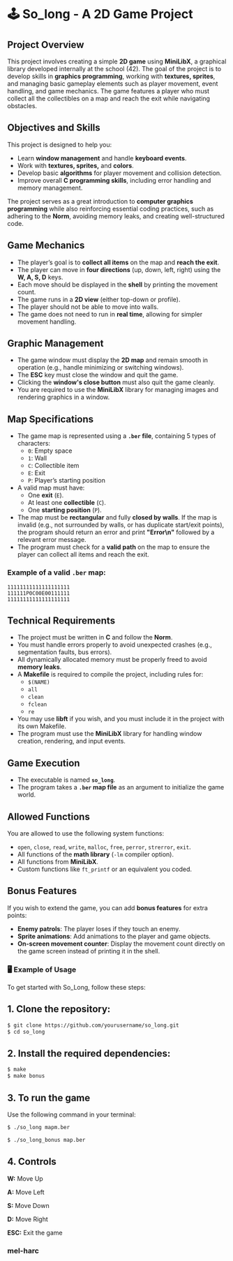# 🕹️ So_long - A 2D Game Project

## Project Overview

This project involves creating a simple **2D game** using **MiniLibX**, a graphical library developed internally at the school (42). The goal of the project is to develop skills in **graphics programming**, working with **textures, sprites**, and managing basic gameplay elements such as player movement, event handling, and game mechanics. The game features a player who must collect all the collectibles on a map and reach the exit while navigating obstacles.

## Objectives and Skills

This project is designed to help you:

- Learn **window management** and handle **keyboard events**.
- Work with **textures, sprites,** and **colors**.
- Develop basic **algorithms** for player movement and collision detection.
- Improve overall **C programming skills**, including error handling and memory management.

The project serves as a great introduction to **computer graphics programming** while also reinforcing essential coding practices, such as adhering to the **Norm**, avoiding memory leaks, and creating well-structured code.

## Game Mechanics

- The player’s goal is to **collect all items** on the map and **reach the exit**.
- The player can move in **four directions** (up, down, left, right) using the **W, A, S, D** keys.
- Each move should be displayed in the **shell** by printing the movement count.
- The game runs in a **2D view** (either top-down or profile).
- The player should not be able to move into walls.
- The game does not need to run in **real time**, allowing for simpler movement handling.

## Graphic Management

- The game window must display the **2D map** and remain smooth in operation (e.g., handle minimizing or switching windows).
- The **ESC** key must close the window and quit the game.
- Clicking the **window's close button** must also quit the game cleanly.
- You are required to use the **MiniLibX** library for managing images and rendering graphics in a window.

## Map Specifications

- The game map is represented using a **`.ber` file**, containing 5 types of characters:
  - `0`: Empty space
  - `1`: Wall
  - `C`: Collectible item
  - `E`: Exit
  - `P`: Player’s starting position
- A valid map must have:
  - One **exit** (`E`).
  - At least one **collectible** (`C`).
  - One **starting position** (`P`).
- The map must be **rectangular** and fully **closed by walls**. If the map is invalid (e.g., not surrounded by walls, or has duplicate start/exit points), the program should return an error and print **"Error\n"** followed by a relevant error message.
- The program must check for a **valid path** on the map to ensure the player can collect all items and reach the exit.

### Example of a valid `.ber` map:

```note
11111111111111111111
111111P0C00E00111111
11111111111111111111
```

## Technical Requirements

- The project must be written in **C** and follow the **Norm**.
- You must handle errors properly to avoid unexpected crashes (e.g., segmentation faults, bus errors).
- All dynamically allocated memory must be properly freed to avoid **memory leaks**.
- A **Makefile** is required to compile the project, including rules for:
  - `$(NAME)`
  - `all`
  - `clean`
  - `fclean`
  - `re`
- You may use **libft** if you wish, and you must include it in the project with its own Makefile.
- The program must use the **MiniLibX** library for handling window creation, rendering, and input events.

## Game Execution

- The executable is named **`so_long`**.
- The program takes a **`.ber` map file** as an argument to initialize the game world.

## Allowed Functions

You are allowed to use the following system functions:

- `open`, `close`, `read`, `write`, `malloc`, `free`, `perror`, `strerror`, `exit`.
- All functions of the **math library** (`-lm` compiler option).
- All functions from **MiniLibX**.
- Custom functions like `ft_printf` or an equivalent you coded.

## Bonus Features

If you wish to extend the game, you can add **bonus features** for extra points:

- **Enemy patrols**: The player loses if they touch an enemy.
- **Sprite animations**: Add animations to the player and game objects.
- **On-screen movement counter**: Display the movement count directly on the game screen instead of printing it in the shell.

### 🖥️ Example of Usage

To get started with So_Long, follow these steps:

## 1. Clone the repository:
   ```bash
   $ git clone https://github.com/yourusername/so_long.git
   $ cd so_long
   ```

## 2. Install the required dependencies:
  ```bash
$ make
$ make bonus
```

## 3. To run the game

Use the following command in your terminal:
```bash
$ ./so_long mapm.ber
```

```bash
$ ./so_long_bonus map.ber
```

## 4. Controls

**W:** Move Up

**A:** Move Left

**S:** Move Down

**D:** Move Right

**ESC:** Exit the game

### mel-harc
